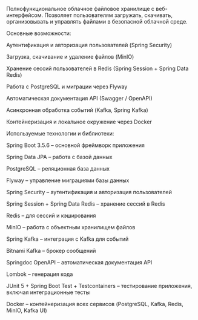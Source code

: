 Полнофункциональное облачное файловое хранилище с веб-интерфейсом. Позволяет пользователям загружать, скачивать, организовывать и управлять файлами в безопасной облачной среде.

Основные возможности:

 Аутентификация и авторизация пользователей (Spring Security)

 Загрузка, скачивание и удаление файлов (MinIO)

 Хранение сессий пользователей в Redis (Spring Session + Spring Data Redis)

 Работа с PostgreSQL и миграции через Flyway

 Автоматическая документация API (Swagger / OpenAPI)

 Асинхронная обработка событий (Kafka, Spring Kafka)

 Контейнеризация и локальное окружение через Docker
 

Используемые технологии и библиотеки:

Spring Boot 3.5.6 – основной фреймворк приложения

Spring Data JPA – работа с базой данных

PostgreSQL – реляционная база данных

Flyway – управление миграциями базы данных

Spring Security – аутентификация и авторизация пользователей

Spring Session + Spring Data Redis – хранение сессий в Redis

Redis – для сессий и кэширования

MinIO – работа с объектным хранилищем файлов

Spring Kafka – интеграция с Kafka для событий

Bitnami Kafka – брокер сообщений

Springdoc OpenAPI – автоматическая документация API

Lombok – генерация кода

JUnit 5 + Spring Boot Test + Testcontainers – тестирование приложения, включая интеграционные тесты

Docker – контейнеризация всех сервисов (PostgreSQL, Kafka, Redis, MinIO, Kafka UI)
